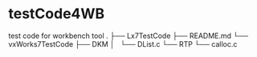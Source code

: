 testCode4WB
===========

test code for workbench tool
.
├── Lx7TestCode
├── README.md
└── vxWorks7TestCode
    ├── DKM
    │   └── DList.c
    └── RTP
        └── calloc.c
